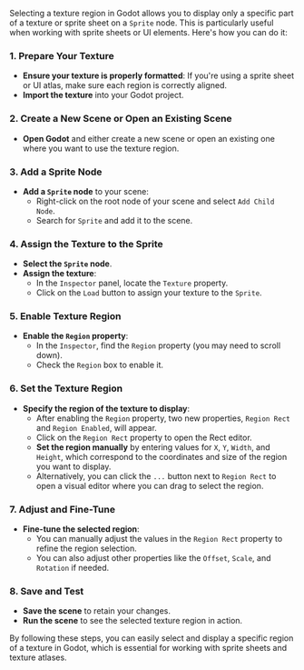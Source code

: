 Selecting a texture region in Godot allows you to display only a specific part of a texture or sprite sheet on a `Sprite` node. This is particularly useful when working with sprite sheets or UI elements. Here's how you can do it:

### 1. **Prepare Your Texture**
   - **Ensure your texture is properly formatted**: If you're using a sprite sheet or UI atlas, make sure each region is correctly aligned.
   - **Import the texture** into your Godot project.

### 2. **Create a New Scene or Open an Existing Scene**
   - **Open Godot** and either create a new scene or open an existing one where you want to use the texture region.

### 3. **Add a Sprite Node**
   - **Add a `Sprite` node** to your scene:
     - Right-click on the root node of your scene and select `Add Child Node`.
     - Search for `Sprite` and add it to the scene.

### 4. **Assign the Texture to the Sprite**
   - **Select the `Sprite` node**.
   - **Assign the texture**:
     - In the `Inspector` panel, locate the `Texture` property.
     - Click on the `Load` button to assign your texture to the `Sprite`.

### 5. **Enable Texture Region**
   - **Enable the `Region` property**:
     - In the `Inspector`, find the `Region` property (you may need to scroll down).
     - Check the `Region` box to enable it.

### 6. **Set the Texture Region**
   - **Specify the region of the texture to display**:
     - After enabling the `Region` property, two new properties, `Region Rect` and `Region Enabled`, will appear.
     - Click on the `Region Rect` property to open the Rect editor.
     - **Set the region manually** by entering values for `X`, `Y`, `Width`, and `Height`, which correspond to the coordinates and size of the region you want to display.
     - Alternatively, you can click the `...` button next to `Region Rect` to open a visual editor where you can drag to select the region.

### 7. **Adjust and Fine-Tune**
   - **Fine-tune the selected region**:
     - You can manually adjust the values in the `Region Rect` property to refine the region selection.
     - You can also adjust other properties like the `Offset`, `Scale`, and `Rotation` if needed.

### 8. **Save and Test**
   - **Save the scene** to retain your changes.
   - **Run the scene** to see the selected texture region in action.

By following these steps, you can easily select and display a specific region of a texture in Godot, which is essential for working with sprite sheets and texture atlases.
